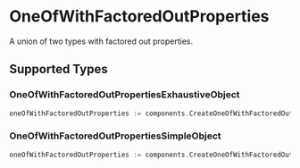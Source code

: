 # OneOfWithFactoredOutProperties

A union of two types with factored out properties.


## Supported Types

### OneOfWithFactoredOutPropertiesExhaustiveObject

```go
oneOfWithFactoredOutProperties := components.CreateOneOfWithFactoredOutPropertiesOneOfWithFactoredOutPropertiesExhaustiveObject(components.OneOfWithFactoredOutPropertiesExhaustiveObject{/* values here */})
```

### OneOfWithFactoredOutPropertiesSimpleObject

```go
oneOfWithFactoredOutProperties := components.CreateOneOfWithFactoredOutPropertiesOneOfWithFactoredOutPropertiesSimpleObject(components.OneOfWithFactoredOutPropertiesSimpleObject{/* values here */})
```

